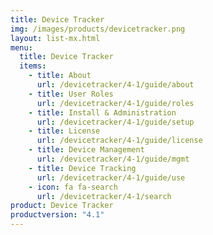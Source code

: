 ```yaml
---
title: Device Tracker
img: /images/products/devicetracker.png
layout: list-mx.html
menu:
  title: Device Tracker
  items:
    - title: About
      url: /devicetracker/4-1/guide/about
    - title: User Roles
      url: /devicetracker/4-1/guide/roles
    - title: Install & Administration
      url: /devicetracker/4-1/guide/setup
    - title: License
      url: /devicetracker/4-1/guide/license
    - title: Device Management
      url: /devicetracker/4-1/guide/mgmt
    - title: Device Tracking
      url: /devicetracker/4-1/guide/use
    - icon: fa fa-search
      url: /devicetracker/4-1/search
product: Device Tracker
productversion: "4.1"
---
```


